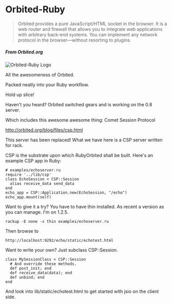 # Orbited-Ruby

> Orbited provides a pure JavaScript/HTML socket in the browser. It is a web router and firewall that allows you to integrate web applications with arbitrary back-end systems. You can implement any network protocol in the browser—without resorting to plugins.
##### From Orbited.org

![Orbited-Ruby Logo](http://img505.imageshack.us/img505/1465/orbitedruby.png "Orbited-Ruby")

All the awesomeness of Orbited.

Packed neatly into your Ruby workflow.

Hold up slice!

Haven't you heard? Orbited switched gears and is working on the 0.8 server.

Which includes this awesome awesome thing: Comet Session Protocol

http://orbited.org/blog/files/csp.html

This server has been replaced! What we have here is a CSP server written for rack.

CSP is the substrate upon which RubyOrbited shall be built. Here's an example CSP app in Ruby:

    # examples/echoserver.ru
    require '../lib/csp'
    class EchoSession < CSP::Session
      alias receive_data send_data
    end
    echo_app = CSP::Application.new(EchoSession, "/echo")
    echo_app.mount(self)
    

Want to give it a try? You have to have thin installed. As recent a version as you can manage. I'm on 1.2.5.

    rackup -E none -s thin examples/echoserver.ru

Then browse to

    http://localhost:9292/echo/static/echotest.html

Want to write your own? Just subclass CSP::Session.

    class MySessionClass < CSP::Session
      # And override these methods.
      def post_init; end
      def receive_data(data); end
      def unbind; end
    end

And look into lib/static/echotest.html to get started with jsio on the client side.

